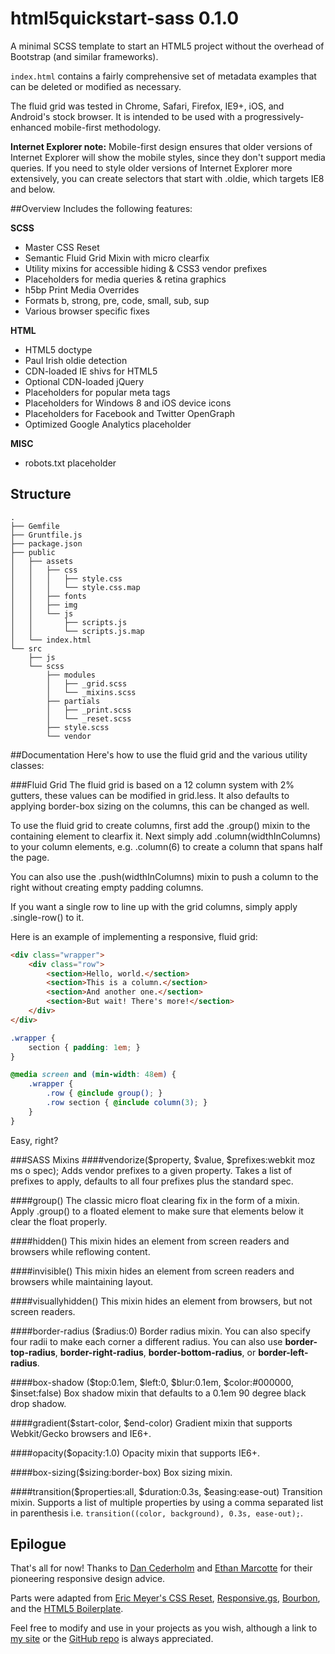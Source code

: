html5quickstart-sass 0.1.0
===============
A minimal SCSS template to start an HTML5 project without the overhead of Bootstrap (and similar frameworks).

`index.html` contains a fairly comprehensive set of metadata examples that can be deleted or modified as necessary.

The fluid grid was tested in Chrome, Safari, Firefox, IE9+, iOS, and Android's stock browser. It is intended to be used with a progressively-enhanced mobile-first methodology.

**Internet Explorer note:** Mobile-first design ensures that older versions of Internet Explorer will show the mobile styles, since they don't support media queries. If you need to style older versions of Internet Explorer more extensively, you can create selectors that start with .oldie, which targets IE8 and below.

##Overview
Includes the following features:

**SCSS**
- Master CSS Reset
- Semantic Fluid Grid Mixin with micro clearfix
- Utility mixins for accessible hiding & CSS3 vendor prefixes
- Placeholders for media queries & retina graphics
- h5bp Print Media Overrides
- Formats b, strong, pre, code, small, sub, sup
- Various browser specific fixes

**HTML**
- HTML5 doctype
- Paul Irish oldie detection
- CDN-loaded IE shivs for HTML5
- Optional CDN-loaded jQuery
- Placeholders for popular meta tags
- Placeholders for Windows 8 and iOS device icons
- Placeholders for Facebook and Twitter OpenGraph
- Optimized Google Analytics placeholder

**MISC**
- robots.txt placeholder

## Structure

```
.
├── Gemfile
├── Gruntfile.js
├── package.json
├── public
│   ├── assets
│   │   ├── css
│   │   │   ├── style.css
│   │   │   └── style.css.map
│   │   ├── fonts
│   │   ├── img
│   │   └── js
│   │       ├── scripts.js
│   │       └── scripts.js.map
│   └── index.html
└── src
    ├── js
    └── scss
        ├── modules
        │   ├── _grid.scss
        │   └── _mixins.scss
        ├── partials
        │   ├── _print.scss
        │   └── _reset.scss
        ├── style.scss
        └── vendor
```

##Documentation
Here's how to use the fluid grid and the various utility classes:

###Fluid Grid
The fluid grid is based on a 12 column system with 2% gutters, these values can be modified in grid.less. It also defaults to applying border-box sizing on the columns, this can be changed as well.

To use the fluid grid to create columns, first add the .group() mixin to the containing element to clearfix it. Next simply add .column(widthInColumns) to your column elements, e.g. .column(6) to create a column that spans half the page.

You can also use the .push(widthInColumns) mixin to push a column to the right without creating empty padding columns.

If you want a single row to line up with the grid columns, simply apply .single-row() to it.

Here is an example of implementing a responsive, fluid grid:

```html
<div class="wrapper">
    <div class="row">
        <section>Hello, world.</section>
        <section>This is a column.</section>
        <section>And another one.</section>
        <section>But wait! There's more!</section>
    </div>
</div>
```

```SCSS
.wrapper {
    section { padding: 1em; }
}

@media screen and (min-width: 48em) {
    .wrapper {
        .row { @include group(); }
        .row section { @include column(3); }
    }
}
```
Easy, right?

###SASS Mixins
####vendorize($property, $value, $prefixes:webkit moz ms o spec);
Adds vendor prefixes to a given property. Takes a list of prefixes to apply, defaults to all four prefixes plus the standard spec.

####group()
The classic micro float clearing fix in the form of a mixin. Apply .group() to a floated element to make sure that elements below it clear the float properly.

####hidden()
This mixin hides an element from screen readers and browsers while reflowing content.

####invisible()
This mixin hides an element from screen readers and browsers while maintaining layout.

####visuallyhidden()
This mixin hides an element from browsers, but not screen readers.

####border-radius ($radius:0)
Border radius mixin. You can also specify four radii to make each corner a different radius. You can also use **border-top-radius**, **border-right-radius**, **border-bottom-radius**, or **border-left-radius**.

####box-shadow ($top:0.1em, $left:0, $blur:0.1em, $color:#000000, $inset:false)
Box shadow mixin that defaults to a 0.1em 90 degree black drop shadow.

####gradient($start-color, $end-color)
Gradient mixin that supports Webkit/Gecko browsers and IE6+.

####opacity($opacity:1.0)
Opacity mixin that supports IE6+.

####box-sizing($sizing:border-box)
Box sizing mixin.

####transition($properties:all, $duration:0.3s, $easing:ease-out)
Transition mixin. Supports a list of multiple properties by using a comma separated list in parenthesis i.e. `transition((color, background), 0.3s, ease-out);`.

## Epilogue
That's all for now! Thanks to [Dan Cederholm](http://simplebits.com) and [Ethan Marcotte](http://ethanmarcotte.com/) for their pioneering responsive design advice.

Parts were adapted from [Eric Meyer's CSS Reset](http://meyerweb.com/eric/tools/css/reset/), [Responsive.gs](http://responsive.gs/), [Bourbon](http://bourbon.io/), and the [HTML5 Boilerplate](http://html5boilerplate.com/).

Feel free to modify and use in your projects as you wish, although a link to [my site](http://nearengine.com) or the [GitHub repo](http://github.com/nearengine/html5quickstart-sass) is always appreciated.
